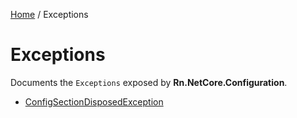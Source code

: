 [Home](/README.md) / Exceptions

# Exceptions
Documents the `Exceptions` exposed by **Rn.NetCore.Configuration**.

- [ConfigSectionDisposedException](/docs/exceptions/ConfigSectionDisposedException.md)
